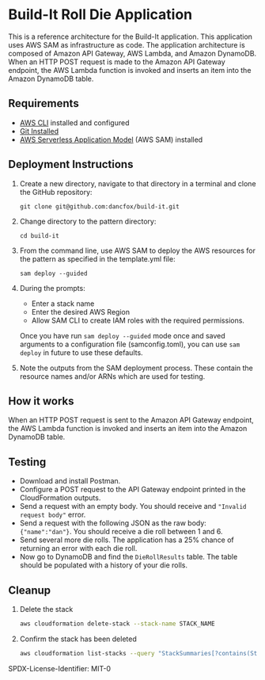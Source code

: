 # Build-It Roll Die Application

This is a reference architecture for the Build-It application. This application uses AWS SAM as infrastructure as code. The application architecture is composed of Amazon API Gateway, AWS Lambda, and Amazon DynamoDB. When an HTTP POST request is made to the Amazon API Gateway endpoint, the AWS Lambda function is invoked and inserts an item into the Amazon DynamoDB table.

## Requirements

* [AWS CLI](https://docs.aws.amazon.com/cli/latest/userguide/install-cliv2.html) installed and configured
* [Git Installed](https://git-scm.com/book/en/v2/Getting-Started-Installing-Git)
* [AWS Serverless Application Model](https://docs.aws.amazon.com/serverless-application-model/latest/developerguide/serverless-sam-cli-install.html) (AWS SAM) installed

## Deployment Instructions

1. Create a new directory, navigate to that directory in a terminal and clone the GitHub repository:
    ``` 
    git clone git@github.com:dancfox/build-it.git
    ```
1. Change directory to the pattern directory:
    ```
    cd build-it
    ```
1. From the command line, use AWS SAM to deploy the AWS resources for the pattern as specified in the template.yml file:
    ```
    sam deploy --guided
    ```
1. During the prompts:
    * Enter a stack name
    * Enter the desired AWS Region
    * Allow SAM CLI to create IAM roles with the required permissions.

    Once you have run `sam deploy --guided` mode once and saved arguments to a configuration file (samconfig.toml), you can use `sam deploy` in future to use these defaults.

1. Note the outputs from the SAM deployment process. These contain the resource names and/or ARNs which are used for testing.

## How it works

When an HTTP POST request is sent to the Amazon API Gateway endpoint, the AWS Lambda function is invoked and inserts an item into the Amazon DynamoDB table.

## Testing

- Download and install Postman.
- Configure a POST request to the API Gateway endpoint printed in the CloudFormation outputs. 
- Send a request with an empty body.  You should receive and `"Invalid request body"` error.
- Send a request with the following JSON as the raw body: `{"name":"dan"}`. You should receive a die roll between 1 and 6.
- Send several more die rolls. The application has a 25% chance of returning an error with each die roll.
- Now go to DynamoDB and find the `DieRollResults` table. The table should be populated with a history of your die rolls.

## Cleanup
 
1. Delete the stack
    ```bash
    aws cloudformation delete-stack --stack-name STACK_NAME
    ```
1. Confirm the stack has been deleted
    ```bash
    aws cloudformation list-stacks --query "StackSummaries[?contains(StackName,'STACK_NAME')].StackStatus"
    ```

SPDX-License-Identifier: MIT-0
